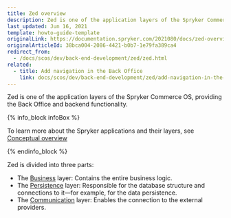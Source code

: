```yaml
---
title: Zed overview
description: Zed is one of the application layers of the Spryker Commerce OS, providing the Back Office and backend functionality
last_updated: Jun 16, 2021
template: howto-guide-template
originalLink: https://documentation.spryker.com/2021080/docs/zed-overview
originalArticleId: 38bca004-2086-4421-b0b7-1e79fa389ca4
redirect_from:
  - /docs/scos/dev/back-end-development/zed/zed.html
related:
  - title: Add navigation in the Back Office
    link: docs/scos/dev/back-end-development/zed/add-navigation-in-the-back-office.html
---
```


Zed is one of the application layers of the Spryker Commerce OS, providing the Back Office and backend functionality.

{% info_block infoBox %}

To learn more about the Spryker applications and their layers, see [Conceptual overview](/docs/dg/dev/architecture/conceptual-overview.html)

{% endinfo_block %}

Zed is divided into three parts:
* The [Business](/docs/dg/dev/backend-development/zed/business-layer/business-layer.html) layer: Contains the entire business logic.
* The [Persistence](/docs/dg/dev/backend-development/zed/persistence-layer/persistence-layer.html) layer: Responsible for the database structure and connections to it—for example, for the data persistence.
* The [Communication](/docs/dg/dev/backend-development/zed/communication-layer/communication-layer.html) layer: Enables the connection to the external providers.
